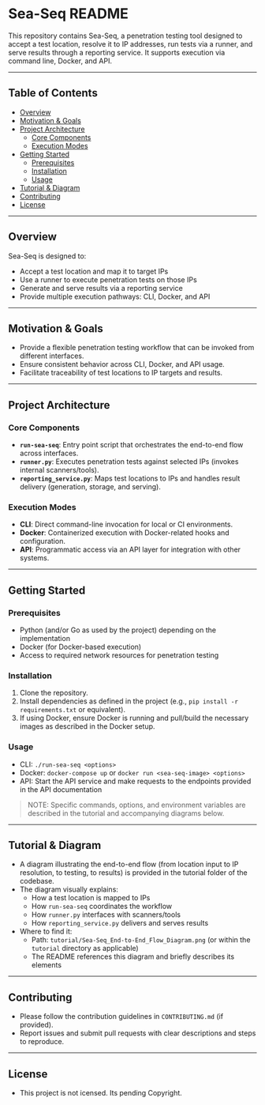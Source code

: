 # Sea-Seq README

This repository contains Sea-Seq, a penetration testing tool designed to accept a test location, resolve it to IP addresses, run tests via a runner, and serve results through a reporting service. It supports execution via command line, Docker, and API.

---

## Table of Contents

- [Overview](#overview)
- [Motivation & Goals](#motivation--goals)
- [Project Architecture](#project-architecture)
  - [Core Components](#core-components)
  - [Execution Modes](#execution-modes)
- [Getting Started](#getting-started)
  - [Prerequisites](#prerequisites)
  - [Installation](#installation)
  - [Usage](#usage)
- [Tutorial & Diagram](#tutorial--diagram)
- [Contributing](#contributing)
- [License](#license)

---

## Overview

Sea-Seq is designed to:
- Accept a test location and map it to target IPs
- Use a runner to execute penetration tests on those IPs
- Generate and serve results via a reporting service
- Provide multiple execution pathways: CLI, Docker, and API

---

## Motivation & Goals

- Provide a flexible penetration testing workflow that can be invoked from different interfaces.
- Ensure consistent behavior across CLI, Docker, and API usage.
- Facilitate traceability of test locations to IP targets and results.

---

## Project Architecture

### Core Components

- **`run-sea-seq`**: Entry point script that orchestrates the end-to-end flow across interfaces.
- **`runner.py`**: Executes penetration tests against selected IPs (invokes internal scanners/tools).
- **`reporting_service.py`**: Maps test locations to IPs and handles result delivery (generation, storage, and serving).

### Execution Modes

- **CLI**: Direct command-line invocation for local or CI environments.
- **Docker**: Containerized execution with Docker-related hooks and configuration.
- **API**: Programmatic access via an API layer for integration with other systems.

---

## Getting Started

### Prerequisites

- Python (and/or Go as used by the project) depending on the implementation
- Docker (for Docker-based execution)
- Access to required network resources for penetration testing

### Installation

1. Clone the repository.
2. Install dependencies as defined in the project (e.g., `pip install -r requirements.txt` or equivalent).
3. If using Docker, ensure Docker is running and pull/build the necessary images as described in the Docker setup.

### Usage

- CLI: `./run-sea-seq <options>`
- Docker: `docker-compose up` or `docker run <sea-seq-image> <options>`
- API: Start the API service and make requests to the endpoints provided in the API documentation

> NOTE: Specific commands, options, and environment variables are described in the tutorial and accompanying diagrams below.

---

## Tutorial & Diagram

- A diagram illustrating the end-to-end flow (from location input to IP resolution, to testing, to results) is provided in the tutorial folder of the codebase.
- The diagram visually explains:
  - How a test location is mapped to IPs
  - How `run-sea-seq` coordinates the workflow
  - How `runner.py` interfaces with scanners/tools
  - How `reporting_service.py` delivers and serves results
- Where to find it:
  - Path: `tutorial/Sea-Seq_End-to-End_Flow_Diagram.png` (or within the `tutorial` directory as applicable)
  - The README references this diagram and briefly describes its elements

---

## Contributing

- Please follow the contribution guidelines in `CONTRIBUTING.md` (if provided).
- Report issues and submit pull requests with clear descriptions and steps to reproduce.

---

## License

- This project is not icensed. Its pending Copyright. 